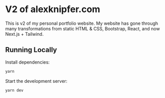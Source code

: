 # V2 of alexknipfer.com

This is v2 of my personal portfolio website. My website has gone through many transformations from static HTML & CSS, Bootstrap, React, and now Next.js + Tailwind.

## Running Locally

Install dependencies:
```bash
yarn
```

Start the development server:
```bash
yarn dev
```
